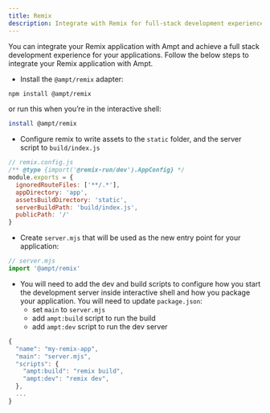 ```yaml
---
title: Remix
description: Integrate with Remix for full-stack development experience. 
---
```


You can integrate your Remix application with Ampt and achieve a full stack development experience for your applications. Follow the below steps to integrate your Remix application with Ampt. 

- Install the `@ampt/remix` adapter:

```bash
npm install @ampt/remix
```

or run this when you’re in the interactive shell: 

```bash
install @ampt/remix
```

- Configure remix to write assets to the `static` folder, and the server script to `build/index.js`

```javascript
// remix.config.js
/** @type {import('@remix-run/dev').AppConfig} */
module.exports = {
  ignoredRouteFiles: ['**/.*'],
  appDirectory: 'app',
  assetsBuildDirectory: 'static',
  serverBuildPath: 'build/index.js',
  publicPath: '/'
}
```

- Create `server.mjs` that will be used as the new entry point for your application:

```javascript
// server.mjs
import '@ampt/remix'
```

- You will need to add the dev and build scripts to configure how you start the development server inside interactive shell and how you package your application. You will need to update `package.json`:
    - set `main` to `server.mjs`
    - add `ampt:build` script to run the build
    - add `ampt:dev` script to run the dev server

```javascript
{
  "name": "my-remix-app",
  "main": "server.mjs",
  "scripts": {
    "ampt:build": "remix build",
    "ampt:dev": "remix dev",
  },
  ...
}
```
